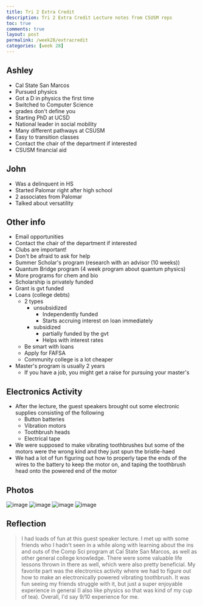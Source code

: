 ```yaml
---
title: Tri 2 Extra Credit
description: Tri 2 Extra Credit Lecture notes from CSUSM reps
toc: true
comments: true
layout: post
permalink: /week28/extracredit
categories: [week 28]
---
```


## Ashley

- Cal State San Marcos
- Pursued physics
- Got a D in physics the first time
- Switched to Computer Science
- grades don't define you
- Starting PhD at UCSD
- National leader in social mobility
- Many different pathways at CSUSM
- Easy to transition classes
- Contact the chair of the department if interested
- CSUSM financial aid

## John

- Was a delinquent in HS
- Started Palomar right after high school
- 2 associates from Palomar
- Talked about versatility

## Other info

- Email opportunities
- Contact the chair of the department if interested
- Clubs are important!
- Don't be afraid to ask for help
- Summer Scholar's program (research with an advisor (10 weeks))
- Quantum Bridge program (4 week program about quantum physics)
- More programs for chem and bio
- Scholarship is privately funded
- Grant is gvt funded
- Loans (college debts)
    - 2 types
        - unsubsidized
            - Independently funded
            - Starts accruing interest on loan immediately
        - subsidized
            - partially funded by the gvt
            - Helps with interest rates
    - Be smart with loans
    - Apply for FAFSA
    - Community college is a lot cheaper
- Master's program is usually 2 years
    - If you have a job, you might get a raise for pursuing your master's

## Electronics Activity

- After the lecture, the guest speakers brought out some electronic supplies consisting of the following
    - Button batteries
    - Vibration motors
    - Toothbrush heads
    - Electrical tape
- We were supposed to make vibrating toothbrushes but some of the motors were the wrong kind and they just spun the bristle-haed
- We had a lot of fun figuring out how to properly tape the ends of the wires to the battery to keep the motor on, and taping the toothbrush head onto the powered end of the motor

## Photos

![image](https://user-images.githubusercontent.com/111464932/228416807-74dad1fb-7697-4e46-88f3-2e8abadba037.png)
![image](https://user-images.githubusercontent.com/111464932/228416825-a170b253-2d95-4089-9c1f-e9606b42639d.png)
![image](https://user-images.githubusercontent.com/111464932/228416843-75418743-aed0-4338-b0d3-7a9cc96dd661.png)
![image](https://user-images.githubusercontent.com/111464932/228416858-1f646245-0fdd-4985-a856-5f0b69983a70.png)

## Reflection

> I had loads of fun at this guest speaker lecture. I met up with some friends who I hadn't seen in a while along with learning about the ins and outs of the Comp Sci program at Cal State San Marcos, as well as other general college knowledge. There were some valuable life lessons thrown in there as well, which were also pretty beneficial. My favorite part was the electronics activity where we had to figure out how to make an electronically powered vibrating toothbrush. It was fun seeing my friends struggle with it, but just a super enjoyable experience in general (I also like physics so that was kind of my cup of tea). Overall, I'd say 9/10 experience for me.